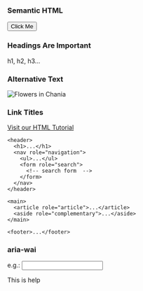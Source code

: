### Semantic HTML
<button>Click Me</button>

### Headings Are Important
h1, h2, h3...

### Alternative Text
<img src="img_chania.jpg" alt="Flowers in Chania">


### Link Titles
<a href="https://www.w3schools.com/html/" title="Go to W3Schools HTML section">Visit our HTML Tutorial</a>


```
<header>
  <h1>...</h1>
  <nav role="navigation">
    <ul>...</ul>
    <form role="search">
      <!-- search form  -->
    </form>
  </nav>
</header>

<main>
  <article role="article">...</article>
  <aside role="complementary">...</aside>
</main>

<footer>...</footer>

```

### aria-wai
e.g.: 
<input 
  aria-invalid="true" 
  aria-describedby="error-id- help-mZuiu2mL-" 
  aria-labelledby="label-id" formnovalidate="" type="text" value="" style="resize: none;">
<p class="FieldWrapper__help" tabindex="-1" id="help-mZuiu2mL-">This is help</p>
